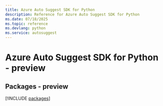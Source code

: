 ```yaml
---
title: Azure Auto Suggest SDK for Python
description: Reference for Azure Auto Suggest SDK for Python
ms.date: 07/18/2025
ms.topic: reference
ms.devlang: python
ms.service: autosuggest
---
```

# Azure Auto Suggest SDK for Python - preview
## Packages - preview
[!INCLUDE [packages](auto-suggest-index.md)]